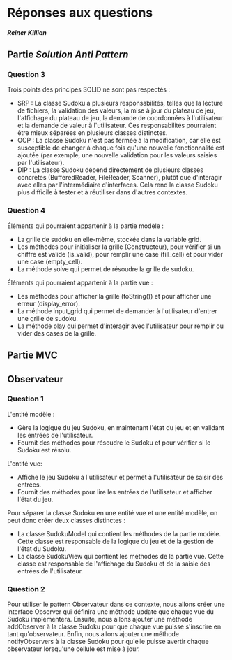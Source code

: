 # Réponses aux questions
#####  Reiner Killian

## Partie _Solution Anti Pattern_
### Question 3
Trois points des principes SOLID ne sont pas respectés :
* SRP : La classe Sudoku a plusieurs responsabilités, telles que la lecture de fichiers, la validation des valeurs, la mise à jour du plateau de jeu, l'affichage du plateau de jeu, la demande de coordonnées à l'utilisateur et la demande de valeur à l'utilisateur. Ces responsabilités pourraient être mieux séparées en plusieurs classes distinctes.
* OCP : La classe Sudoku n'est pas fermée à la modification, car elle est susceptible de changer à chaque fois qu'une nouvelle fonctionnalité est ajoutée (par exemple, une nouvelle validation pour les valeurs saisies par l'utilisateur).
* DIP : La classe Sudoku dépend directement de plusieurs classes concrètes (BufferedReader, FileReader, Scanner), plutôt que d'interagir avec elles par l'intermédiaire d'interfaces. Cela rend la classe Sudoku plus difficile à tester et à réutiliser dans d'autres contextes.

### Question 4
Éléments qui pourraient appartenir à la partie modèle :

* La grille de sudoku en elle-même, stockée dans la variable grid.
* Les méthodes pour initialiser la grille (Constructeur), pour vérifier si un chiffre est valide (is_valid), pour remplir une case (fill_cell) et pour vider une case (empty_cell).
* La méthode solve qui permet de résoudre la grille de sudoku.

Éléments qui pourraient appartenir à la partie vue :
* Les méthodes pour afficher la grille (toString()) et pour afficher une erreur (display_error).
* La méthode input_grid qui permet de demander à l'utilisateur d'entrer une grille de sudoku.
* La méthode play qui permet d'interagir avec l'utilisateur pour remplir ou vider des cases de la grille.

## Partie MVC
## Observateur 
### Question 1
L'entité modèle :
* Gère la logique du jeu Sudoku, en maintenant l'état du jeu et en validant les entrées de l'utilisateur.
* Fournit des méthodes pour résoudre le Sudoku et pour vérifier si le Sudoku est résolu.

L'entité vue:
* Affiche le jeu Sudoku à l'utilisateur et permet à l'utilisateur de saisir des entrées.
* Fournit des méthodes pour lire les entrées de l'utilisateur et afficher l'état du jeu.

Pour séparer la classe Sudoku en une entité vue et une entité modèle, on peut donc créer deux classes distinctes :
* La classe SudokuModel qui contient les méthodes de la partie modèle. Cette classe est responsable de la logique du jeu et de la gestion de l'état du Sudoku.
* La classe SudokuView qui contient les méthodes de la partie vue. Cette classe est responsable de l'affichage du Sudoku et de la saisie des entrées de l'utilisateur.

### Question 2
Pour utiliser le pattern Observateur dans ce contexte, nous allons créer une interface Observer qui définira une méthode update que chaque vue du Sudoku implémentera. Ensuite, nous allons ajouter une méthode addObserver à la classe Sudoku pour que chaque vue puisse s'inscrire en tant qu'observateur. Enfin, nous allons ajouter une méthode notifyObservers à la classe Sudoku pour qu'elle puisse avertir chaque observateur lorsqu'une cellule est mise à jour.

